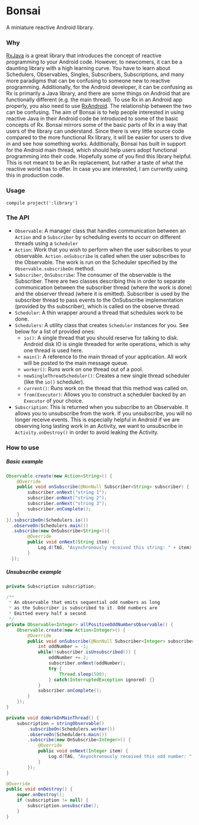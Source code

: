 # Bonsai
A miniature reactive Android library.

### Why
[RxJava](https://github.com/ReactiveX/RxJava) is a great library that introduces the concept of reactive programming to your Android code. However, to newcomers, it can be a daunting library with a high learning curve. You have to learn about Schedulers, Observables, Singles, Subscribers, Subscriptions, and many more paradigms that can be confusing to someone new to reactive programming. Additionally, for the Android developer, it can be confusing as Rx is primarily a Java library, and there are some things on Android that are functionally different (e.g. the main thread). To use Rx in an Android app properly, you also need to use [RxAndroid](https://github.com/ReactiveX/RxAndroid). The relationship between the two can be confusing. The aim of Bonsai is to help people interested in using reactive Java in their Android code be introduced to some of the basic concepts of Rx. Bonsai mirrors some of the basic parts of Rx in a way that users of the library can understand. Since there is very little source code compared to the more functional Rx library, it will be easier for users to dive in and see how something works. Additionally, Bonsai has built in support for the Android main thread, which should help users adopt functional programming into their code. Hopefully some of you find this library helpful. This is not meant to be an Rx replacement, but rather a taste of what the reactive world has to offer. In case you are interested, I am currently using this in production code.

### Usage

`compile project(':library')`

### The API

- `Observable`: A manager class that handles communication between an `Action` and a `Subscriber` by scheduling events to occurr on different threads using a `Scheduler`
- `Action`: Work that you wish to perform when the user subscribes to your observable. `Action.onSubscribe` is called when the user subscribes to the Observable. The work is run on the Scheduler specified by the `Observable.subscribeOn` method.
- `Subscriber`, `OnSubscribe`: The consumer of the observable is the Subscriber. There are two classes describing this in order to separate communication between the subscriber thread (where the work is done) and the observer thread (where it is emitted). Subscriber is used by the subscriber thread to pass events to the OnSubscribe implementation (provided by ths subscriber), which is called on the observe thread.
- `Scheduler`: A thin wrapper around a thread that schedules work to be done.
- `Schedulers`: A utility class that creates `Scheduler` instances for you. See below for a list of provided ones:
    - `io()`: A single thread that you should reserve for talking to disk. Android disk IO is single threaded for write operations, which is why one thread is used here.
    - `main()`: A reference to the main thread of your application. All work will be posted to the main message queue.
    - `worker()`: Runs work on one thread out of a pool.
    - `newSingleThreadScheduler()`: Creates a new single thread scheduler (like the `io()` scheduler).
    - `current()`: Runs work on the thread that this method was called on.
    - `from(Executor)`: Allows you to construct a scheduler backed by an `Executor` of your choice.
- `Subscription`: This is returned when you subscribe to an Observable. It allows you to unsubscribe from the work. If you unsubscribe, you will no longer receive events. This is especially helpful in Android if we are observing long lasting work in an Activity, we want to unsubscribe in `Activity.onDestroy()` in order to avoid leaking the Activity.

### How to use

##### Basic example
```java
Observable.create(new Action<String>() {
    @Override
    public void onSubscribe(@NonNull Subscriber<String> subscriber) {
        subscriber.onNext("string 1");
        subscriber.onNext("string 2");
        subscriber.onNext("string 3");
        subscriber.onComplete();
    }
}).subscribeOn(Schedulers.io())
  .observeOn(Schedulers.main())
  .subscribe(new OnSubscribe<String>(){
        @Override
        public void onNext(String item) {
            Log.d(TAG, "Asynchronously received this string: " + item);
        }
  });
```

##### Unsubscribe example
```java
private Subscription subscription;

/**
 * An observable that emits sequential odd numbers as long
 * as the Subscriber is subscribed to it. Odd numbers are
 * Emitted every half a second.
 */
private Observable<Integer> allPositiveOddNumbersObservable() {
    Observable.create(new Action<Integer>() {
        @Override
        public void onSubscribe(@NonNull Subscriber<Integer> subscriber) {
            int oddNumber = -1;
            while(!subscriber.isUnsubscribed()) {
                oddNumber += 2;
                subscriber.onNext(oddNumber);
                try {
                    Thread.sleep(500);
                } catch(InterruptedException ignored) {}
            }
            subscriber.onComplete();
        }
    });
}

private void doWorkOnMainThread() {
    subscription = stringObservable()
        .subscribeOn(Schedulers.worker())
        .observeOn(Schedulders.main())
        .subscribe(new OnSubscribe<Integer>() {
            @Override
            public void onNext(Integer item) {
                Log.d(TAG, "Asynchronously received this odd number: " + item);
            }
        });
}

@Override
public void onDestroy() {
    super.onDestroy();
    if (subscription != null) {
        subscription.unsubscribe();
    }
}
```
